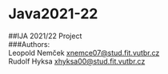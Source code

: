 # Java2021-22  
##IJA 2021/22 Project  
###Authors:  
  Leopold Nemček  xnemce07@stud.fit.vutbr.cz  
  Rudolf Hyksa    xhyksa00@stud.fit.vutbr.cz  
